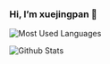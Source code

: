 ### Hi, I’m xuejingpan 👋

![Most Used Languages](https://github-readme-stats.vercel.app/api/top-langs/?username=xuejingpan&theme=highcontrast&layout=compact)

![Github Stats](https://github-readme-stats.vercel.app/api?username=xuejingpan&show_icons=true&theme=dark&count_private=true)

<!--
**xuejingpan/xuejingpan** is a ✨ _special_ ✨ repository because its `README.md` (this file) appears on your GitHub profile.

Here are some ideas to get you started:

- 🔭 I’m currently working on ...
- 🌱 I’m currently learning ...
- 👯 I’m looking to collaborate on ...
- 🤔 I’m looking for help with ...
- 💬 Ask me about ...
- 📫 How to reach me: ...
- 😄 Pronouns: ...
- ⚡ Fun fact: ...
-->
